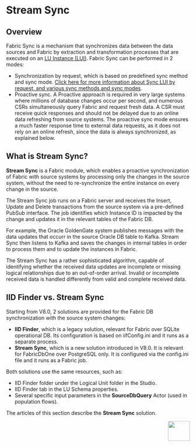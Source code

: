 # Stream Sync 

## Overview

Fabric Sync is a mechanism that synchronizes data between the data sources and Fabric by extraction and transformation processes that are executed on an [LU Instance (LUI)](/articles/01_fabric_overview/02_fabric_glossary.md#lui). Fabric Sync can be performed in 2 modes:

* Synchronization by request, which is based on predefined sync method and sync mode. [Click here for more information about Sync LUI by request, and various sync methods and sync modes](/articles/14_sync_LU_instance/01_sync_LUI_overview.md).
* Proactive sync. A Proactive approach is required in very large systems where millions of database changes occur per second, and numerous CSRs simultaneously query Fabric and request fresh data. A CSR must receive quick responses and should not be delayed due to an online data refreshing from source systems. The proactive sync mode ensures a much faster response time to external data requests, as it does not rely on an online refresh, since the data is always synchronized, as explained below.

## What is Stream Sync?

**Stream Sync** is a Fabric module, which enables a proactive synchronization of Fabric with source systems by processing only the changes in the source system, without the need to re-synchronize the entire instance on every change in the source.

The Stream Sync job runs on a Fabric server and receives the Insert, Update and Delete transactions from the source system via a pre-defined PubSub interface. The job identifies which Instance ID is impacted by the change and updates it in the relevant tables of the Fabric DB. 

For example, the Oracle GoldenGate system publishes messages with the data updates that occurr in the source Oracle DB table to Kafka. Stream Sync then listens to Kafka and saves the changes in internal tables in order to process them and to update the instances in Fabric.

The Stream Sync has a rather sophisticated algorithm, capable of identifying whether the received data updates are incomplete or missing logical relationships due to an out-of-order arrival. Invalid or incomplete received data is handled differently from valid and complete received data.

## IID Finder vs. Stream Sync

Starting from V8.0, 2 solutions are provided for the Fabric DB synchronization with the source system changes:

*  **IID Finder**, which is a legacy solution, relevant for Fabric over SQLite operational DB. Its configuration is based on iifConfig.ini and it runs as a separate process.
* **Stream Sync**, which is a new solution introduced in V8.0. It is relevant for FabricDbOne over PostgreSQL only. It is configured via the config.ini file and it runs as a Fabric job.

Both solutions use the same resources, such as:

* IID Finder folder under the Logical Unit folder in the Studio.
* IID Finder tab in the LU Schema properties.
* Several specific input parameters in the **SourceDbQuery** Actor (used in population flows).

The articles of this section describe the **Stream Sync** solution.



[<img align="right" width="60" height="54" src="/articles/images/Next.png">](02_stream_sync_init.md) 
